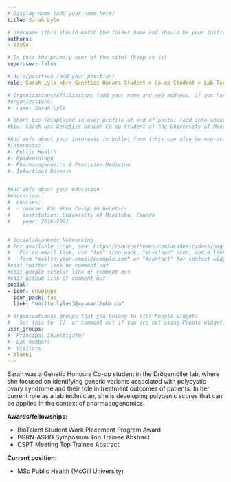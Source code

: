 ```yaml
---
# Display name (add your name here)
title: Sarah Lyle

# Username (this should match the folder name and should be your initial and surname)
authors:
- slyle

# Is this the primary user of the site? (keep as is)
superuser: false

# Role/position (add your position)
role: Sarah Lyle <br> Genetics Honors Student > Co-op Student > Lab Technician

# Organizations/Affiliations (add your name and web address, if you have one)
#organizations:
#- name: Sarah Lyle

# Short bio (displayed in user profile at end of posts) (add info about yourself)
#bio: Sarah was Genetics Honour Co-op Student at the University of Manitoba. 

#Add info about your interests in bullet form (this can also be non-academic) 
#interests:
#- Public Health 
#- Epidemiology
#- Pharmacogenomics & Precision Medicine
#- Infectious Disease


#Add info about your education 
#education:
#  courses:
#  - course: BSc Hons Co-op in Genetics
#    institution: University of Manitoba, Canada
#    year: 2016-2021


# Social/Academic Networking
# For available icons, see: https://sourcethemes.com/academic/docs/page-builder/#icons
#   For an email link, use "fas" icon pack, "envelope" icon, and a link in the
#   form "mailto:your-email@example.com" or "#contact" for contact widget.
#edit twitter link or comment out
#edit google scholar link or comment out
#edit github link or comment out
social:
- icon: envelope
  icon_pack: fas
  link: "mailto:lyles3@myumanitoba.ca"

# Organizational groups that you belong to (for People widget)
#   Set this to `[]` or comment out if you are not using People widget.
user_groups:
#- Principal Investigator
#- Lab members
#- Visitors
- Alumni
---
```


Sarah was a Genetic Honours Co-op student in the Drögemöller lab, where she focused on identifying genetic variants associated with polycystic ovary syndrome and their role in treatment outcomes of patients. In her current role as a lab technician, she is developing polygenic scores that can be applied in the context of pharmacogenomics.

**Awards/fellowships:** 
- BioTalent Student Work Placement Program Award
- PGRN-ASHG Symposium Top Trainee Abstract
- CSPT Meeting Top Trainee Abstract

**Current position:** 
- MSc Public Health (McGill University)


